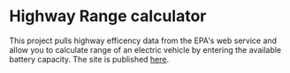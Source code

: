 # Highway Range calculator 
This project pulls highway efficency data from the EPA's web service and allow you to calculate range of an electric vehicle by entering the available battery capacity.
The site is published [here](http://hwmiles.plintr.com/).
